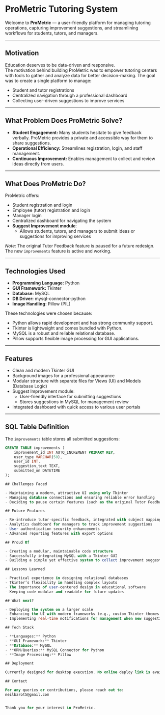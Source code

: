 # ProMetric Tutoring System

Welcome to **ProMetric** — a user-friendly platform for managing tutoring operations, capturing improvement suggestions, and streamlining workflows for students, tutors, and managers.

---

## Motivation

Education deserves to be data-driven and responsive.  
The motivation behind building ProMetric was to empower tutoring centers with tools to gather and analyze data for better decision-making. The goal was to create a single platform to manage:

- Student and tutor registrations
- Centralized navigation through a professional dashboard
- Collecting user-driven suggestions to improve services

---

## What Problem Does ProMetric Solve?

- **Student Engagement:** Many students hesitate to give feedback verbally. ProMetric provides a private and accessible way for them to share suggestions.
- **Operational Efficiency:** Streamlines registration, login, and staff management.
- **Continuous Improvement:** Enables management to collect and review ideas directly from users.

---

## What Does ProMetric Do?

ProMetric offers:

- Student registration and login
- Employee (tutor) registration and login
- Manager login
- Centralized dashboard for navigating the system
- **Suggest Improvement module**:
  - Allows students, tutors, and managers to submit ideas or suggestions for improving services

*Note:* The original Tutor Feedback feature is paused for a future redesign. The new `improvements` feature is active and working.

---

## Technologies Used

- **Programming Language:** Python
- **GUI Framework:** Tkinter
- **Database:** MySQL
- **DB Driver:** mysql-connector-python
- **Image Handling:** Pillow (PIL)

These technologies were chosen because:

- Python allows rapid development and has strong community support.
- Tkinter is lightweight and comes bundled with Python.
- MySQL is a robust and reliable relational database.
- Pillow supports flexible image processing for GUI applications.

---

## Features

- Clean and modern Tkinter GUI
- Background images for a professional appearance
- Modular structure with separate files for Views (UI) and Models (Database Logic)
- Suggest Improvement module:
  - User-friendly interface for submitting suggestions
  - Stores suggestions in MySQL for management review
- Integrated dashboard with quick access to various user portals

---

## SQL Table Definition

The `improvements` table stores all submitted suggestions:

```sql
CREATE TABLE improvements (
    improvement_id INT AUTO_INCREMENT PRIMARY KEY,
    user_type VARCHAR(50),
    user_id INT,
    suggestion_text TEXT,
    submitted_on DATETIME
);

## Challenges Faced

- Maintaining a modern, attractive UI using only Tkinter
- Managing database connections and ensuring reliable error handling
- Deciding to pause certain features (such as the original Tutor Feedback system) for future improvements

## Future Features

- Re-introduce tutor-specific feedback, integrated with subject mappings
- Analytics dashboard for managers to track improvement suggestions
- User authentication security enhancements
- Advanced reporting features with export options

## Proud Of

- Creating a modular, maintainable code structure
- Successfully integrating MySQL with a Tkinter GUI
- Building a simple yet effective system to collect improvement suggestions

## Lessons Learned

- Practical experience in designing relational databases
- Tkinter’s flexibility in handling complex layouts
- The importance of user-centered design in educational software
- Keeping code modular and readable for future updates

## What next?

- Deploying the system on a larger scale
- Enhancing the UI with modern frameworks (e.g., custom Tkinter themes or migration  to web technologies)
- Implementing real-time notifications for management when new suggestions are submitted

## Tech Stack

- **Languages:** Python
- **GUI Framework:** Tkinter
- **Database:** MySQL
- **ORM/Queries:** MySQL Connector for Python
- **Image Processing:** Pillow

## Deployment

Currently designed for desktop execution. No online deploy link is available yet.

## Contact

For any queries or contributions, please reach out to:
neilbarot5@gmail.com


Thank you for your interest in ProMetric.
